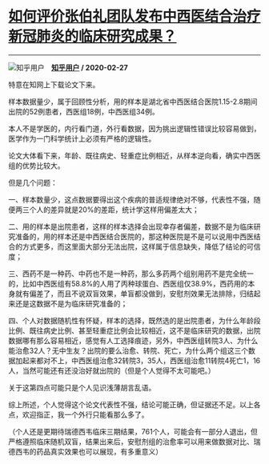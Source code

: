 # [如何评价张伯礼团队发布中西医结合治疗新冠肺炎的临床研究成果？](https://www.zhihu.com/answer/1040794180)

-----------------------------------------------------------------------------

![知乎用户](https://pic1.zhimg.com/da8e974dc.jpg?source=1940ef5c "知乎用户")&emsp;**[知乎用户](https://www.zhihu.com/people/) / 2020-02-27**

特意在知网上下载论文下来。

样本数据量少，属于回顾性分析，用的样本是湖北省中西医结合医院1.15-2.8期间出院的52例患者，西医组18例，中西医组34例。

本人不是学医的，内行看门道，外行看数据，因为挑出逻辑性错误比较容易做到，医学作为一门科学统计上必须有严格的逻辑性。

论文大体看下来，年龄、既往病史、轻重症比例相近，从样本逆向看，确实中西医组的优势比较大。

但是几个问题：

一、样本数量少，这点数据要得出这个疾病的普适规律绝对不够，代表性不强，随便两三个人的差异就是20%的差距，统计学这样用偏差太大；

二、用的样本是出院患者，这样的样本选择会出现幸存者偏差，数据不是为临床研究准备的，用的样本还是中西医结合医院的，那这种医院是不是可以说用中西医结合的方式更多，而这里面大部分无法出院，这样属于信息缺失，降低了结论的可信度；

三、西药不是一种药、中药也不是一种药，那么多药两个组别用药不是完全统一的，比如中西医组有58.8%的人用了丙种球蛋白、西医组仅38.9%，西药用的本身就有偏差了，而且不说双盲效果，单盲都没做到，安慰剂效果无法排除，归结起来还是这数据不是为临床研究准备的；

四、个人对数据随机性有怀疑，样本的选择，既然选的是出院患者，为什么年龄段比例、既往病史比例、甚至轻重症比例会比较相近，这不是临床研究的数据，出院数据哪有那么容易相近，感觉有人工选择痕迹，另外，中西医组转院3人、为什么能治愈32人？无中生友？出院的要么治愈、转院、死亡，为什么两个组这三个数据加起来都对不上，中西医组治愈32转院3，35人，西医组治愈11转院4死亡1，16人，当然可能还有还没治好就出院的（但是个人觉得不太可能吧。）

关于这第四点可能只是个人见识浅薄胡言乱语。

综上所述，个人觉得这个论文代表性不强，结论可能正确，但证据还不足。以上各点，欢迎指正，我一个外行只能看那么多了。

（个人还是更期待瑞德西韦临床三期结果，761个人，可能会有一部分人退出，但严格遵照临床随机双盲，结果出来后，安慰剂组的治愈率可以用来做数据对比、瑞德西韦的药品真实效果也可以展现，有多重意义）

